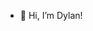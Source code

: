 - 👋 Hi, I’m Dylan!

<!---
seaboundavian/seaboundavian is a ✨ special ✨ repository because its `README.md` (this file) appears on your GitHub profile.
You can click the Preview link to take a look at your changes.
--->
